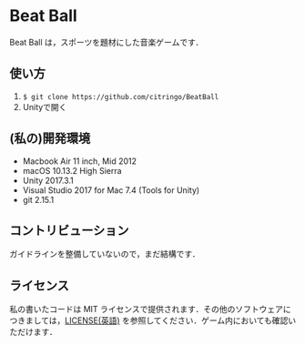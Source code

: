 Beat Ball
==============
Beat Ball は，スポーツを題材にした音楽ゲームです．

使い方
------------
1. `$ git clone https://github.com/citringo/BeatBall`
2. Unityで開く

(私の)開発環境
------------
- Macbook Air 11 inch, Mid 2012
- macOS 10.13.2 High Sierra
- Unity 2017.3.1
- Visual Studio 2017 for Mac 7.4 (Tools for Unity)
- git 2.15.1

コントリビューション
-----------------
ガイドラインを整備していないので，まだ結構です．

ライセンス
-----------------
私の書いたコードは MIT ライセンスで提供されます．その他のソフトウェアにつきましては，[LICENSE(英語)](Assets/LICENSE.txt) を参照してください．ゲーム内においても確認いただけます．
